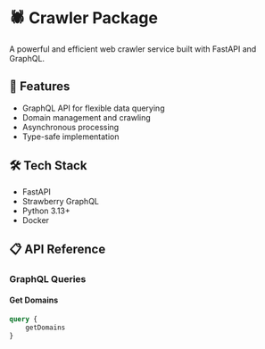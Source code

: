 # 🕷️ Crawler Package

A powerful and efficient web crawler service built with FastAPI and GraphQL.

## 🚀 Features

- GraphQL API for flexible data querying
- Domain management and crawling
- Asynchronous processing
- Type-safe implementation

## 🛠️ Tech Stack

- FastAPI
- Strawberry GraphQL
- Python 3.13+
- Docker

## 📋 API Reference

### GraphQL Queries

#### Get Domains

```graphql
query {
    getDomains
}
```